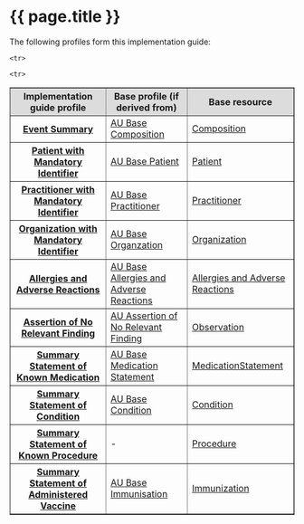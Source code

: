 # {{ page.title }}
The following profiles form this implementation guide:

<table border="1">
  <tr bgcolor="#DCDCDC">
    <th>Implementation guide profile</th>
    <th>Base profile (if derived from) </th>
    <th>Base resource</th>
  </tr>
 
   <tr>
   <th><a href="StructureDefinition-composition-es-1.html">Event Summary</a></th>
    <td><a href="https://build.fhir.org/ig/hl7au/au-fhir-base/StructureDefinition-au-composition.html">AU Base Composition</a></td>
    <td><a href="http://hl7.org/fhir/STU3/composition.html">Composition</a></td>
  </tr>  

  <tr>
   <th><a href="StructureDefinition-patient-ident-1.html">Patient with Mandatory Identifier</a></th>
    <td><a href="https://build.fhir.org/ig/hl7au/au-fhir-base/StructureDefinition-au-patient.html">AU Base Patient</a></td>
    <td><a href="http://hl7.org/fhir/STU3/patient.html">Patient</a></td>
  </tr>
    
  <tr>
   <th><a href="StructureDefinition-practitioner-ident-1.html">Practitioner with Mandatory Identifier</a></th>
    <td><a href="https://build.fhir.org/ig/hl7au/au-fhir-base/StructureDefinition-au-practitioner.html">AU Base Practitioner</a></td>
    <td><a href="http://hl7.org/fhir/STU3/encounter.html">Practitioner</a></td>
  </tr>

  <tr>
   <th><a href="StructureDefinition-organization-ident-1.html">Organization with Mandatory Identifier</a></th>
    <td><a href="https://build.fhir.org/ig/hl7au/au-fhir-base/StructureDefinition-au-organization.html">AU Base Organzation</a></td>
    <td><a href="http://hl7.org/fhir/STU3/organization.html">Organization</a></td>
  </tr>
  
    <tr>
   <th><a href="StructureDefinition-allergyintolerance-summary-1.html">Allergies and Adverse Reactions</a></th>
    <td><a href="https://build.fhir.org/ig/hl7au/au-fhir-base/StructureDefinition-au-allergyintolerance.html">AU Base Allergies and Adverse Reactions</a></td>
    <td><a href="http://hl7.org/fhir/STU3/allergyintolerance.html">Allergies and Adverse Reactions</a></td>
  </tr>

 <tr>
   <th><a href="StructureDefinition-observation-norelevantfinding-1.html">Assertion of No Relevant Finding</a></th>
    <td><a href="https://build.fhir.org/ig/hl7au/au-fhir-base/StructureDefinition-au-norelevantfinding.html">AU Assertion of No Relevant Finding</a></td>
    <td><a href="http://hl7.org/fhir/STU3/observation.html">Observation</a></td>
  </tr>

   <tr>
   <th><a href="StructureDefinition-medicationstatement-summary-1.html">Summary Statement of Known Medication</a></th>
    <td><a href="https://build.fhir.org/ig/hl7au/au-fhir-base//StructureDefinition-au-medicationstatement.html">AU Base Medication Statement</a></td>
    <td><a href="http://hl7.org/fhir/STU3/medicationstatement.html">MedicationStatement</a></td>
  </tr>

  <tr>
   <th><a href="StructureDefinition-condition-summary-1.html">Summary Statement of Condition</a></th>
    <td><a href="http://build.fhir.org/ig/hl7au/au-fhir-base/StructureDefinition-au-condition.html">AU Base Condition</a></td>
    <td><a href="http://hl7.org/fhir/STU3/condition.html">Condition</a></td>
  </tr>

   <th><a href="StructureDefinition-procedure-summary-1.html">Summary Statement of Known Procedure</a></th>
    <td>- </td>
    <td><a href="http://hl7.org/fhir/STU3/procedure.html">Procedure</a></td>
  </tr> 

    <tr>
   <th><a href="StructureDefinition-immunization-summary-administration-1.html">Summary Statement of Administered Vaccine</a></th>
    <td><a href="https://build.fhir.org/ig/hl7au/au-fhir-base/StructureDefinition-au-immunisation.html">AU Base Immunisation</a></td>
    <td><a href="http://hl7.org/fhir/STU3/immunization.html">Immunization</a></td>
  </tr> 
</table>



